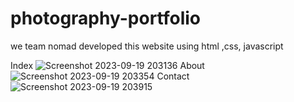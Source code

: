 # photography-portfolio
we team nomad developed this website using html ,css, javascript

Index
![Screenshot 2023-09-19 203136](https://github.com/avezbaig/photography-portfolio/assets/142049730/688939ac-b87a-4fe1-bc8c-749557c292b1)
About
![Screenshot 2023-09-19 203354](https://github.com/avezbaig/photography-portfolio/assets/142049730/a18ffdb3-15bc-4189-a261-dfbfd7fb57ad)
Contact
![Screenshot 2023-09-19 203915](https://github.com/avezbaig/photography-portfolio/assets/142049730/ef2b3aaf-1dc2-430b-91fb-9ed4c9b50ccd)

